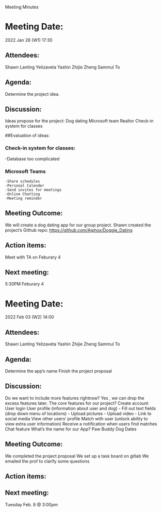 Meeting Minutes

# Meeting Date:    
2022 Jan 28 (W1)  17:30

## Attendees:
Shawn Lanting
Yelizaveta Yashin
Zhijie Zheng
Sammul To

## Agenda: 
Determine the project idea.

## Discussion: 
Ideas propose for the project:
Dog dating
Microsoft team
Realtor 
Check-in system for classes

##Evaluation of ideas:

### Check-in system for classes:
-Database too complicated

### Microsoft Teams
	-Share schedules
	-Personal Calender
	-Send invites for meetings
	-Online Chatting
	-Meeting reminder

## Meeting Outcome:
We will create a dog dating app for our group project.
Shawn created the project’s Github repo: https://github.com/Aiphox/Doggie_Dating

## Action items:
Meet with TA on Feburary 4

## Next meeting:
5:30PM  Feburary 4



# Meeting Date:    
2022 Feb 03 (W2)  14:00

## Attendees:
Shawn Lanting
Yelizaveta Yashin
Zhijie Zheng
Sammul To

## Agenda: 
Determine the app’s name
Finish the project proposal

## Discussion: 
Do we want to include more features rightnow?
Yes , we can drop the excess features later.
The core features for our project?
Create account
User login
User profile (information about user and dog)
	- Fill out text fields (drop down menu of locations)
	- Upload pictures
	- Upload video
	- Link to social media
View other users’ profile
Match with user (unlock ability to view extra user information)
Receive a notification when users find matches
Chat feature
What’s the name for our App?
Paw Buddy
Dog Dates

## Meeting Outcome:
We completed the project proposal
We set up a task board on gitlab
We emailed the prof to clarify some questions


## Action items:


## Next meeting:
Tuesday Feb. 8 @ 3:00pm
